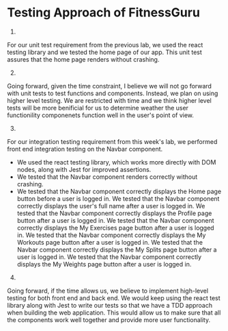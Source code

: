 # Testing Approach of FitnessGuru

1)
For our unit test requirement from the previous lab, we used the react testing library and we tested the home page of our app. 
This unit test assures that the home page renders without crashing.

2)
Going forward, given the time constraint, I believe we will not go forward with unit tests to test functions and components. Instead, we plan on using higher level testing. We are restricted with time and we think higher level tests will be more benificial for us to determine weather the user functionility 
componenets function well in the user's point of view.

3)
For our integration testing requirement from this week's lab, we performed front end integration testing on the Navbar component.
- We used the react testing library, which works more directly with DOM nodes, along with Jest for improved assertions.
- We tested that the Navbar component renders correctly without crashing.
- We tested that the Navbar component correctly displays the Home page button before a user is logged in.
We tested that the Navbar component correctly displays the user's full name after a user is logged in.
We tested that the Navbar component correctly displays the Profile page button after a user is logged in.
We tested that the Navbar component correctly displays the My Exercises page button after a user is logged in.
We tested that the Navbar component correctly displays the My Workouts page button after a user is logged in.
We tested that the Navbar component correctly displays the My Splits page button after a user is logged in.
We tested that the Navbar component correctly displays the My Weights page button after a user is logged in.

4)
Going forward, if the time allows us, we believe to implement high-level testing for both front end and back end.
We would keep using the react test library along with Jest to write our tests so that we have a TDD approach when building the web application.
This would allow us to make sure that all the components work well together and provide more user functionality.
